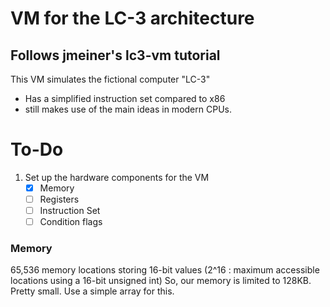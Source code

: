 # VM for the LC-3 architecture
## Follows jmeiner's lc3-vm tutorial
This VM simulates the fictional computer "LC-3"
- Has a simplified instruction set compared to x86
- still makes use of the main ideas in modern CPUs.
# To-Do
1. Set up the hardware components for the VM
   - [x] Memory
   - [ ] Registers
   - [ ] Instruction Set
   - [ ] Condition flags

### Memory
65,536 memory locations storing 16-bit values (2^16 : maximum accessible locations using a 16-bit unsigned int)
So, our memory is limited to 128KB. Pretty small.
Use a simple array for this.